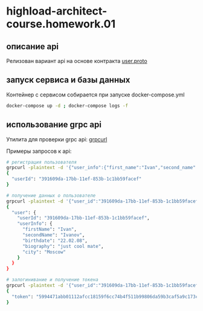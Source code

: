 # highload-architect-course.homework.01

## описание api

Релизован вариант api на основе контракта [user.proto](./api/grpc/user/v1/user.proto)

## запуск сервиса и базы данных

Контейнер с сервисом собирается при запуске docker-compose.yml

```bash
docker-compose up -d ; docker-compose logs -f
```

## использование grpc api

Утилита для проверки grpc api: [grpcurl](https://github.com/fullstorydev/grpcurl)

Примеры запросов к api:

```bash
# регистрация пользователя
grpcurl -plaintext -d '{"user_info":{"first_name":"Ivan","second_name":"Ivanov","birthdate":"22.02.08","biography":"just cool mate","city":"Moscow"},"user_pass":"12345"}' 127.0.0.1:50051 user.v1.UserService.Register
{
  "userId": "391609da-17bb-11ef-853b-1c1bb59facef"
}

# получение данных о пользователе
grpcurl -plaintext -d '{"user_id":"391609da-17bb-11ef-853b-1c1bb59facef"}' 127.0.0.1:50051 user.v1.UserService.Get
{
  "user": {
    "userId": "391609da-17bb-11ef-853b-1c1bb59facef",
    "userInfo": {
      "firstName": "Ivan",
      "secondName": "Ivanov",
      "birthdate": "22.02.08",
      "biography": "just cool mate",
      "city": "Moscow"
    }
  }
}

# залогинивание и получение токена
grpcurl -plaintext -d '{"user_id":"391609da-17bb-11ef-853b-1c1bb59facef","user_pass":"12345"}' 127.0.0.1:50051 user.v1.UserService.Login
{
  "token": "5994471abb01112afcc18159f6cc74b4f511b99806da59b3caf5a9c173cacfc5"
}
```
